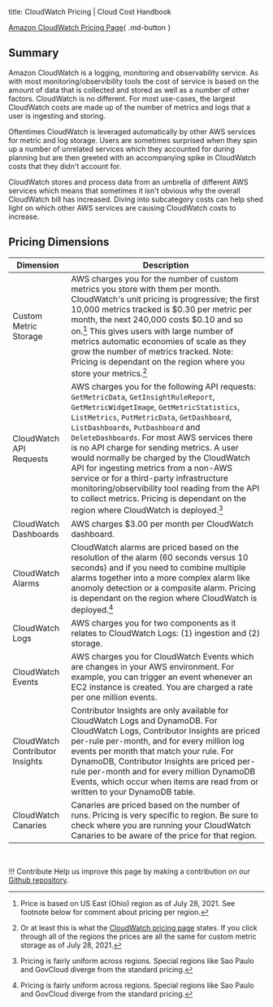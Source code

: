 title: CloudWatch Pricing | Cloud Cost Handbook

[Amazon CloudWatch Pricing Page](https://aws.amazon.com/cloudwatch/pricing/){ .md-button }

## Summary

Amazon CloudWatch is a logging, monitoring and observability service. As with most monitoring/observibility tools the cost of service is based on the amount of data that is collected and stored as well as a number of other factors. CloudWatch is no different. For most use-cases, the largest CloudWatch costs are made up of the number of metrics and logs that a user is ingesting and storing. 

Oftentimes CloudWatch is leveraged automatically by other AWS services for metric and log storage. Users are sometimes surprised when they spin up a number of unrelated services which they accounted for during planning but are then greeted with an accompanying spike in CloudWatch costs that they didn't account for.

CloudWatch stores and process data from an umbrella of different AWS services which means that sometimes it isn't obvious why the overall CloudWatch bill has increased. Diving into subcategory costs can help shed light on which other AWS services are causing CloudWatch costs to increase.

## Pricing Dimensions

| Dimension | Description |
| -------- | -------- |
| Custom Metric Storage | AWS charges you for the number of custom metrics you store with them per month. CloudWatch's unit pricing is progressive; the first 10,000 metrics tracked is $0.30 per metric per month, the next 240,000 costs $0.10 and so on.[^1] This gives users with large number of metrics automatic economies of scale as they grow the number of metrics tracked. Note: Pricing is dependant on the region where you store your metrics.[^2] |
| CloudWatch API Requests | AWS charges you for the following API requests: `GetMetricData`, `GetInsightRuleReport`, `GetMetricWidgetImage`, `GetMetricStatistics`, `ListMetrics`, `PutMetricData`, `GetDashboard`, `ListDashboards`, `PutDashboard` and `DeleteDashboards`. For most AWS services there is no API charge for sending metrics. A user would normally be charged by the CloudWatch API for ingesting metrics from a non-AWS service or for a third-party infrastructure monitoring/observibility tool reading from the API to collect metrics. Pricing is dependant on the region where CloudWatch is deployed.[^3] |
| CloudWatch Dashboards | AWS charges $3.00 per month per CloudWatch dashboard.  |
| CloudWatch Alarms | CloudWatch alarms are priced based on the resolution of the alarm (60 seconds versus 10 seconds) and if you need to combine multiple alarms together into a more complex alarm like anomoly detection or a composite alarm. Pricing is dependant on the region where CloudWatch is deployed.[^3] |
| CloudWatch Logs | AWS charges you for two components as it relates to CloudWatch Logs: (1) ingestion and (2) storage. |
| CloudWatch Events | AWS charges you for CloudWatch Events which are changes in your AWS environment. For example, you can trigger an event whenever an EC2 instance is created. You are charged a rate per one million events. |
| CloudWatch Contributor Insights | Contributor Insights are only available for CloudWatch Logs and DynamoDB. For CloudWatch Logs, Contributor Insights are priced per-rule per-month, and for every million log events per month that match your rule. For DynamoDB, Contributor Insights are priced per-rule per-month and for every million DynamoDB Events, which occur when items are read from or written to your DynamoDB table. |
| CloudWatch Canaries | Canaries are priced based on the number of runs. Pricing is very specific to region. Be sure to check where you are running your CloudWatch Canaries to be aware of the price for that region. |

<br />

[^1]: Price is based on US East (Ohio) region as of July 28, 2021. See footnote below for comment about pricing per region.

[^2]: Or at least this is what the [CloudWatch pricing page](https://aws.amazon.com/cloudwatch/pricing/) states. If you click through all of the regions the prices are all the same for custom metric storage as of July 28, 2021.

[^3]: Pricing is fairly uniform across regions. Special regions like Sao Paulo and GovCloud diverge from the standard pricing.

!!! Contribute
	Help us improve this page by making a contribution on our [Github repository](https://github.com/vantage-sh/handbook).
